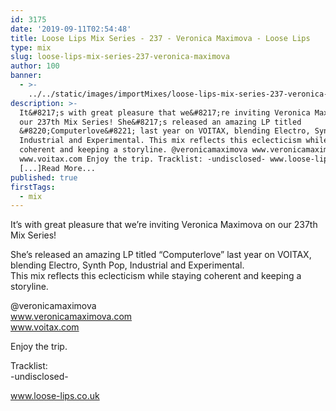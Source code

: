 ```yaml
---
id: 3175
date: '2019-09-11T02:54:48'
title: Loose Lips Mix Series - 237 - Veronica Maximova - Loose Lips
type: mix
slug: loose-lips-mix-series-237-veronica-maximova
author: 100
banner:
  - >-
    ../../static/images/importMixes/loose-lips-mix-series-237-veronica-maximova/image3175.jpeg
description: >-
  It&#8217;s with great pleasure that we&#8217;re inviting Veronica Maximova on
  our 237th Mix Series! She&#8217;s released an amazing LP titled
  &#8220;Computerlove&#8221; last year on VOITAX, blending Electro, Synth Pop,
  Industrial and Experimental. This mix reflects this eclecticism while staying
  coherent and keeping a storyline. @veronicamaximova www.veronicamaximova.com
  www.voitax.com Enjoy the trip. Tracklist: -undisclosed- www.loose-lips.co.uk
  [...]Read More...
published: true
firstTags:
  - mix
---
```

It’s with great pleasure that we’re inviting Veronica Maximova on our 237th Mix Series!

She’s released an amazing LP titled “Computerlove” last year on VOITAX, blending Electro, Synth Pop, Industrial and Experimental.  
This mix reflects this eclecticism while staying coherent and keeping a storyline.

@veronicamaximova  
www.veronicamaximova.com  
www.voitax.com

Enjoy the trip.

Tracklist:  
\-undisclosed-

www.loose-lips.co.uk